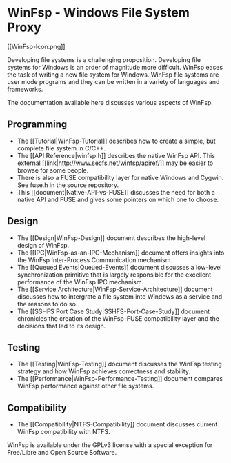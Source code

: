 # WinFsp - Windows File System Proxy

[[WinFsp-Icon.png]]

Developing file systems is a challenging proposition. Developing file systems for Windows is an order of magnitude more difficult. WinFsp eases the task of writing a new file system for Windows. WinFsp file systems are user mode programs and they can be written in a variety of languages and frameworks.

The documentation available here discusses various aspects of WinFsp.

## Programming

- The [[Tutorial|WinFsp-Tutorial]] describes how to create a simple, but complete file system in C/C++.
- The [[API Reference|winfsp.h]] describes the native WinFsp API. This external [[link|http://www.secfs.net/winfsp/apiref/]] may be easier to browse for some people.
- There is also a FUSE compatibility layer for native Windows and Cygwin. See fuse.h in the source repository.
- This [[document|Native-API-vs-FUSE]] discusses the need for both a native API and FUSE and gives some pointers on which one to choose.

## Design

- The [[Design|WinFsp-Design]] document describes the high-level design of WinFsp.
- The [[IPC|WinFsp-as-an-IPC-Mechanism]] document offers insights into the WinFsp Inter-Process Communication mechanism.
- The [[Queued Events|Queued-Events]] document discusses a low-level synchronization primitive that is largely responsible for the excellent performance of the WinFsp IPC mechanism.
- The [[Service Architecture|WinFsp-Service-Architecture]] document discusses how to intergrate a file system into Windows as a service and the reasons to do so.
- The [[SSHFS Port Case Study|SSHFS-Port-Case-Study]] document chronicles the creation of the WinFsp-FUSE compatibility layer and the decisions that led to its design.

## Testing

- The [[Testing|WinFsp-Testing]] document discusses the WinFsp testing strategy and how WinFsp achieves correctness and stability.
- The [[Performance|WinFsp-Performance-Testing]] document compares WinFsp performance against other file systems.

## Compatibility

- The [[Compatibility|NTFS-Compatibility]] document discusses current WinFsp compatibility with NTFS.

WinFsp is available under the GPLv3 license with a special exception for Free/Libre and Open Source Software.
